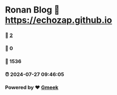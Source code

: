 # Ronan Blog :link: https://echozap.github.io 
### :page_facing_up: [2](https://echozap.github.io/tag.html) 
### :speech_balloon: 0 
### :hibiscus: 1536 
### :alarm_clock: 2024-07-27 09:46:05 
### Powered by :heart: [Gmeek](https://github.com/Meekdai/Gmeek)

